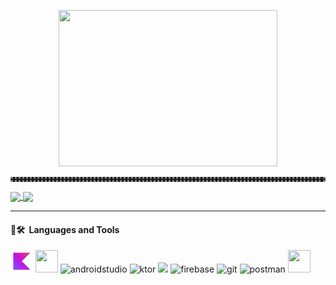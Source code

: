 <p align="center">
  <img src="https://i.pinimg.com/736x/22/8c/de/228cde6a07e4e2c7d4afff7a7996d4a6.jpg" height="250" width="350" style="margin-top=10px;">
</p>
<hr style="color: grey; height: 2px; border-style: dotted; margin-top=10px; margin-bottom=10px">
  <a href="https://github.com/lynx10113/github-readme-stats">
  <img height=200 align="center" src="https://github-readme-stats.vercel.app/api?username=lynx10113&show_icons=true&theme=transparent&rank_icon=github" />
</a>
<a href="https://github.com/lynx10113/convoychat">
  <img height=200 align="center" src="https://github-readme-stats.vercel.app/api/top-langs?username=lynx10113&layout=donut&langs_count=8&card_width=300&theme=transparent" />
</a>


---


<h4> 🚀🛠 &nbsp;Languages and Tools</h4>
<p align="left">
<img src="https://raw.githubusercontent.com/devicons/devicon/master/icons/kotlin/kotlin-original.svg" width="36" />
<img src="https://lp.jetbrains.com/static/2021/03/23/155113-0.15265793.png" width="36" height="36"/>
<img src="https://logo.svgcdn.com/d/jetpackcompose-original.png" alt="androidstudio" width="36" height="36"/>
<img src="https://resources.jetbrains.com/storage/products/company/brand/logos/Ktor_icon.png" alt="ktor" width="36" height="36"/>
<img src="https://cdn.worldvectorlogo.com/logos/spring-boot-1.svg" width="36" />
<img src="https://cdn.jsdelivr.net/gh/devicons/devicon/icons/firebase/firebase-plain.svg" alt="firebase" width="40" height="40"/>
<img src="https://cdn.jsdelivr.net/gh/devicons/devicon/icons/git/git-original.svg" alt="git" width="36" height="36"/>
<img src="https://www.vectorlogo.zone/logos/getpostman/getpostman-icon.svg" alt="postman" width="36" height="36"/>
<img src="https://cdn.iconscout.com/icon/free/png-512/free-sourcetree-3521724-2945168.png?f=webp&w=512" width="36" height="36"/> 
</p>


